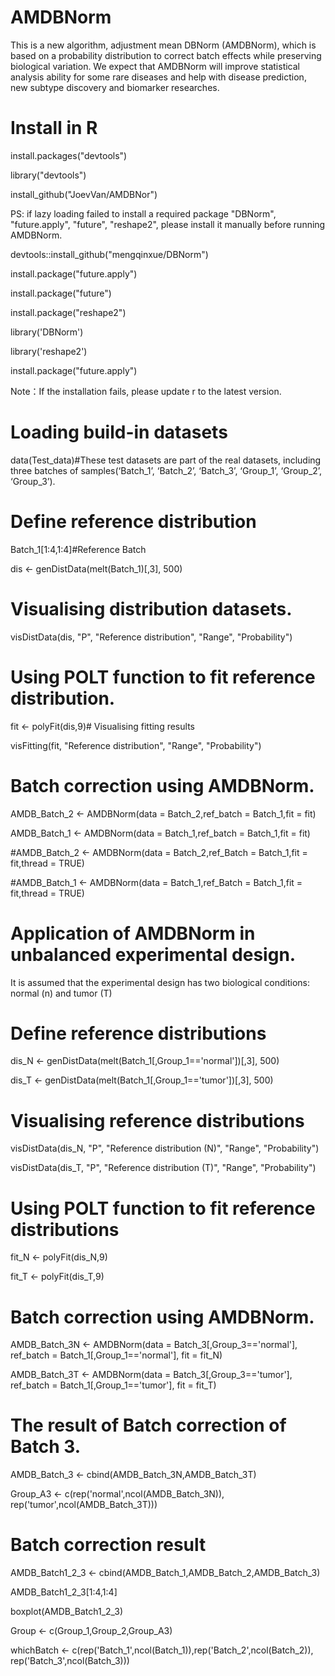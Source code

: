 # AMDBNorm
This is a new algorithm, adjustment mean DBNorm (AMDBNorm), which is based on a probability distribution to correct batch effects while preserving biological variation. We expect that AMDBNorm will improve statistical analysis ability for some rare diseases and help with disease prediction, new subtype discovery and biomarker researches.
# Install in R
install.packages("devtools")

library("devtools")

install_github("JoevVan/AMDBNor")

PS: if lazy loading failed to install a required package "DBNorm", "future.apply", "future", "reshape2", please install it manually before running AMDBNorm.

devtools::install_github("mengqinxue/DBNorm")

install.package("future.apply")

install.package("future")

install.package("reshape2")

library('DBNorm')

library('reshape2')

install.package("future.apply")

Note：If the installation fails, please update r to the latest version.

# Loading build-in datasets

data(Test_data)#These test datasets are part of the real datasets, including three batches of samples(‘Batch_1’, ‘Batch_2’, ‘Batch_3’, ‘Group_1’, ‘Group_2’, ‘Group_3’).
# Define reference distribution
Batch_1[1:4,1:4]#Reference Batch

dis <- genDistData(melt(Batch_1)[,3], 500)
# Visualising distribution datasets.
visDistData(dis, "P", "Reference distribution", "Range", "Probability")
# Using POLT function to fit reference distribution.
fit <- polyFit(dis,9)# Visualising fitting results

visFitting(fit, "Reference distribution", "Range", "Probability")
# Batch correction using AMDBNorm.
AMDB_Batch_2 <- AMDBNorm(data = Batch_2,ref_batch = Batch_1,fit = fit)

AMDB_Batch_1 <- AMDBNorm(data = Batch_1,ref_batch = Batch_1,fit = fit)

#AMDB_Batch_2 <- AMDBNorm(data = Batch_2,ref_Batch = Batch_1,fit = fit,thread = TRUE)

#AMDB_Batch_1 <- AMDBNorm(data = Batch_1,ref_Batch = Batch_1,fit = fit,thread = TRUE)
# Application of AMDBNorm in unbalanced experimental design.
It is assumed that the experimental design has two biological conditions: normal (n) and tumor (T)
# Define reference distributions
dis_N <- genDistData(melt(Batch_1[,Group_1=='normal'])[,3], 500)

dis_T <- genDistData(melt(Batch_1[,Group_1=='tumor'])[,3], 500)
# Visualising reference distributions
visDistData(dis_N, "P", "Reference distribution (N)", "Range", "Probability")

visDistData(dis_T, "P", "Reference distribution (T)", "Range", "Probability")
# Using POLT function to fit reference distributions
fit_N <- polyFit(dis_N,9)

fit_T <- polyFit(dis_T,9)
# Batch correction using AMDBNorm.
AMDB_Batch_3N <- AMDBNorm(data = Batch_3[,Group_3=='normal'],
                          ref_batch = Batch_1[,Group_1=='normal'], fit = fit_N)
                          
AMDB_Batch_3T <- AMDBNorm(data = Batch_3[,Group_3=='tumor'],
                          ref_batch = Batch_1[,Group_1=='tumor'], fit = fit_T)
# The result of Batch correction of Batch 3.
AMDB_Batch_3 <- cbind(AMDB_Batch_3N,AMDB_Batch_3T)

Group_A3 <- c(rep('normal',ncol(AMDB_Batch_3N)),
              rep('tumor',ncol(AMDB_Batch_3T)))
# Batch correction result
AMDB_Batch1_2_3 <- cbind(AMDB_Batch_1,AMDB_Batch_2,AMDB_Batch_3)

AMDB_Batch1_2_3[1:4,1:4]

boxplot(AMDB_Batch1_2_3)

Group <- c(Group_1,Group_2,Group_A3)

whichBatch <- c(rep('Batch_1',ncol(Batch_1)),rep('Batch_2',ncol(Batch_2)),
                rep('Batch_3',ncol(Batch_3)))
